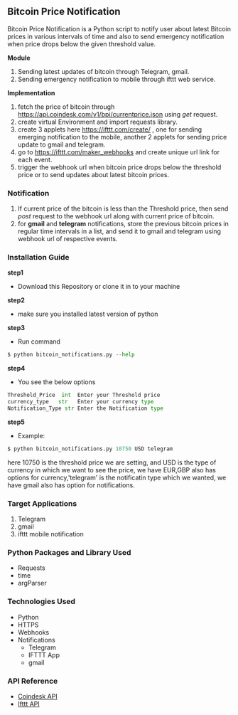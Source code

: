 ## Bitcoin Price Notification
Bitcoin Price Notification is a Python script to notify user about latest Bitcoin prices in various intervals of time and also to send emergency notification when price drops below the given threshold value.

**Module**
1. Sending latest updates of bitcoin through Telegram, gmail.
1. Sending emergency notification to mobile through ifttt web service.


**Implementation**

1. fetch the price of bitcoin through https://api.coindesk.com/v1/bpi/currentprice.json using *get* request. 
1. create virtual Environment and import requests library.
1. create 3 applets here https://ifttt.com/create/ , one for sending emerging notification to the mobile, another 2 applets for sending price update to gmail and telegram.
1. go to https://ifttt.com/maker_webhooks and create unique url link for each event.
1. trigger the webhook url when bitcoin price drops below the threshold price or to send updates about latest bitcoin prices.

### Notification 
1. If current price of the bitcoin is less than the Threshold price, then send *post* request to the webhook url along with current price of bitcoin.
2. for **gmail** and **telegram** notifications, store the previous bitcoin prices in regular time intervals in a list, and send it to gmail and telegram using webhook url of respective events.

### Installation Guide
**step1**
* Download this Repository or clone it in to your machine

**step2**
* make sure you installed latest version of python 

**step3**
* Run command 
```python
$ python bitcoin_notifications.py --help
```
**step4**
* You see the below options
```python
Threshold_Price  int  Enter your Threshold price
currency_type   str   Enter your currency type
Notification_Type str Enter the Notification type 
```
**step5**
* Example:
```python
$ python bitcoin_notifications.py 10750 USD telegram
```
here 10750 is the threshold price we are setting, and USD is the type of currency in which we want to see the price, we have EUR,GBP also has options for currency,'telegram' is the notificatin type which we wanted, we have gmail also has option for notifications.

### Target Applications
1. Telegram
1. gmail
1. ifttt mobile notification

### Python Packages and Library Used
* Requests
* time
* argParser

### Technologies Used
* Python
* HTTPS
* Webhooks
* Notifications
    * Telegram
    * IFTTT App
    * gmail

### API Reference
* [Coindesk API](https://api.coindesk.com/v1/bpi/currentprice.json)
* [Ifttt API](https://ifttt.com/home)


